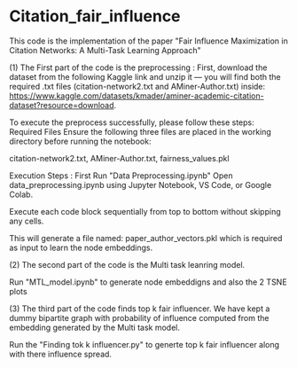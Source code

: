 # Citation_fair_influence

This code is the implementation of the paper "Fair Influence Maximization in Citation Networks: A Multi-Task Learning Approach"

(1) The First part of the code is the preprocessing : First, download the dataset from the following Kaggle link and unzip it — you will find both the required .txt files (citation-network2.txt and AMiner-Author.txt) inside: https://www.kaggle.com/datasets/kmader/aminer-academic-citation-dataset?resource=download.

To execute the preprocess successfully, please follow these steps:  Required Files Ensure the following three files are placed in the working directory before running the notebook:

citation-network2.txt, AMiner-Author.txt, fairness_values.pkl

Execution Steps : First Run "Data Preprocessing.ipynb" Open data_preprocessing.ipynb using Jupyter Notebook, VS Code, or Google Colab.

Execute each code block sequentially from top to bottom without skipping any cells.

This will generate a file named: paper_author_vectors.pkl which is required as input to learn the node embeddings.

(2) The second part of the code is the Multi task leanring model. 

Run "MTL_model.ipynb" to generate node embeddigns and also the 2 TSNE plots

(3) The third part of the code finds top k fair influencer. We have kept a dummy bipartite graph with probability of influence computed from the embedding generated by the Multi task model. 

Run the "Finding tok k influencer.py" to generte top k fair influencer along with there influence spread.
